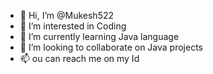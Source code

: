 - 👋 Hi, I’m @Mukesh522
- 👀 I’m interested in Coding
- 🌱 I’m currently learning Java language
- 💞️ I’m looking to collaborate on Java projects
- 📫 ou can reach me on my Id



